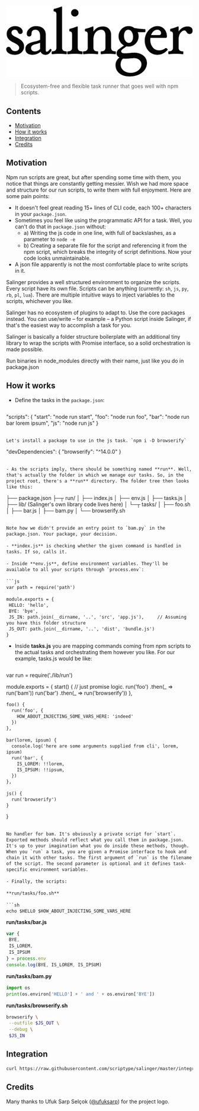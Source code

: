 ![Salinger](https://github.com/scriptype/salinger/blob/master/salinger.png?raw=true)

> Ecosystem-free and flexible task runner that goes well with npm scripts.

## Contents

- [Motivation](#motivation)
- [How it works](#how-it-works)
- [Integration](#integration)
- [Credits](#credits)

## Motivation

Npm run scripts are great, but after spending some time with them, you notice that things are constantly getting messier. Wish we had more space and structure for our run scripts, to write them with full enjoyment. Here are some pain points:
 - It doesn't feel great reading 15+ lines of CLI code, each 100+ characters in your `package.json`.
 - Sometimes you feel like using the programmatic API for a task. Well, you can't do that in `package.json` without:
   - a) Writing the js code in one line, with full of backslashes, as a parameter to `node -e`
   - b) Creating a separate file for the script and referencing it from the npm script, which breaks the integrity of script definitions. Now your code looks unmaintainable.
 - A json file apparently is not the most comfortable place to write scripts in it.

Salinger provides a well structured environment to organize the scripts. Every script have its own file. Scripts can be anything (currently: `sh`, `js`, `py`, `rb`, `pl`, `lua`). There are multiple intuitive ways to inject variables to the scripts, whichever you like.

Salinger has no ecosystem of plugins to adapt to. Use the core packages instead. You can use/write – for example – a Python script inside Salinger, if that's the easiest way to accomplish a task for you.

Salinger is basically a folder structure boilerplate with an additional tiny library to wrap the scripts with Promise interface, so a solid orchestration is made possible.

Run binaries in node_modules directly with their name, just like you do in package.json


## How it works

 - Define the tasks in the `package.json`:
 
   ```json
  "scripts": {
    "start": "node run start",
    "foo": "node run foo",
    "bar": "node run bar lorem ipsum",
    "js": "node run js"
  }
   ```
   
   Let's install a package to use in the js task. `npm i -D browserify`
   
   ```
  "devDependencies": {
    "browserify": "^14.0.0"
  }
   ```
   
 - As the scripts imply, there should be something named **run**. Well, that's actually the folder in which we manage our tasks. So, in the project root, there's a **run** directory. The folder tree then looks like this:
 
   ```
├── package.json
├─┬ run/
│ ├── index.js
│ ├── env.js
│ ├── tasks.js
│ ├── lib/ (Salinger's own library code lives here)
│ └─┬ tasks/
│   ├── foo.sh
│   ├── bar.js
│   ├── bam.py
│   └── browserify.sh
   ```
   
   Note how we didn't provide an entry point to `bam.py` in the package.json. Your package, your decision.
   
 - **index.js** is checking whether the given command is handled in tasks. If so, calls it.
   
 - Inside **env.js**, define environment variables. They'll be available to all your scripts through `process.env`:
 
   ```js
  var path = require('path')

  module.exports = {
    HELLO: 'hello',
    BYE: 'bye',
    JS_IN: path.join(__dirname, '..', 'src', 'app.js'),     // Assuming you have this folder structure
    JS_OUT: path.join(__dirname, '..', 'dist', 'bundle.js')
  }
   ```
 
 - Inside **tasks.js** you are mapping commands coming from npm scripts to the actual tasks and orchestrating them however you like. For our example, tasks.js would be like:
 
   ```js
  var run = require('./lib/run')

  module.exports = {
    start() {
      // just promise logic.
      run('foo')
        .then(_ => run('bam'))
      run('bar')
        .then(_ => run('browserify'))
    },
    
    foo() {
      run('foo', {
        HOW_ABOUT_INJECTING_SOME_VARS_HERE: 'indeed'
      })
    },
    
    bar(lorem, ipsum) {
      console.log('here are some arguments supplied from cli', lorem, ipsum)
      run('bar', {
        IS_LOREM: !!lorem,
        IS_IPSUM: !!ipsum,
      })
    },
    
    js() {
      run('browserify')
    }
  }
   ```
   
   No handler for bam. It's obviously a private script for `start`. Exported methods should reflect what you call them in package.json. It's up to your imagination what you do inside these methods, though. When you `run` a task, you are given a Promise interface to hook and chain it with other tasks. The first argument of `run` is the filename of the script. The second parameter is optional and it defines task-specific environment variables.
   
 - Finally, the scripts:
 
   **run/tasks/foo.sh**
   
   ```sh
  echo $HELLO $HOW_ABOUT_INJECTING_SOME_VARS_HERE
   ```
 
   **run/tasks/bar.js**
   ```js
  var {
    BYE,
    IS_LOREM,
    IS_IPSUM
  } = process.env
  console.log(BYE, IS_LOREM, IS_IPSUM)
   ```
 
   **run/tasks/bam.py**
   ```py
  import os
  print(os.environ['HELLO'] + ' and ' + os.environ['BYE'])
   ```
 
   **run/tasks/browserify.sh**
   ```sh
  browserify \
    --outfile $JS_OUT \
    --debug \
    $JS_IN
   ```

## Integration

```sh
curl https://raw.githubusercontent.com/scriptype/salinger/master/integration.sh | sh
```

## Credits

Many thanks to Ufuk Sarp Selçok ([@ufuksarp](https://twitter.com/ufuksarp)) for the project logo.
